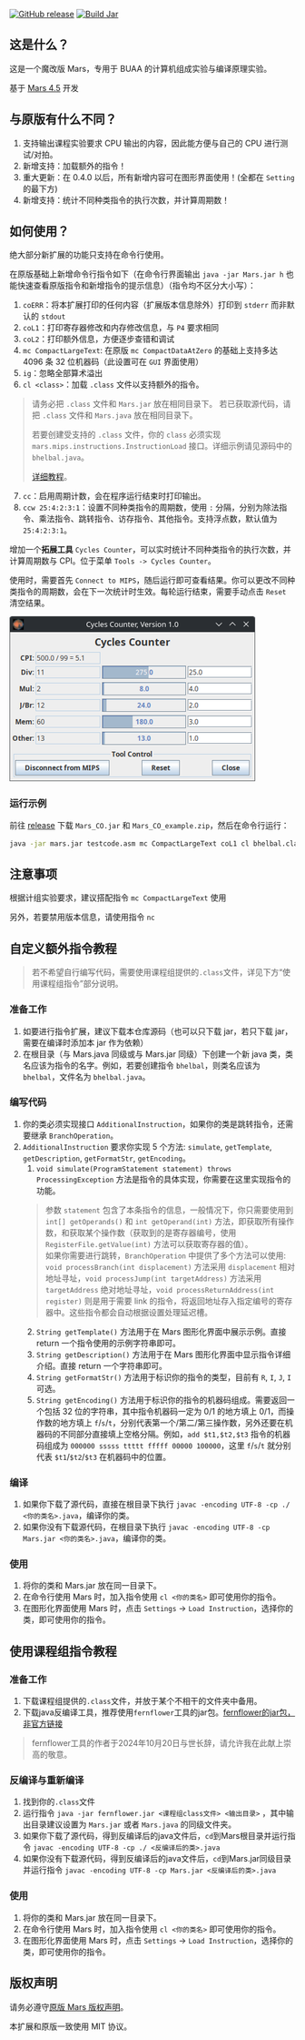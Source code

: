 [![GitHub release](https://img.shields.io/github/release/Toby-Shi-cloud/Mars-with-BUAA-CO-extension.svg)](https://GitHub.com/Toby-Shi-cloud/Mars-with-BUAA-CO-extension/releases/)
[![Build Jar](https://github.com/Toby-Shi-cloud/Mars-with-BUAA-CO-extension/actions/workflows/build.yml/badge.svg)](https://github.com/Toby-Shi-cloud/Mars-with-BUAA-CO-extension/actions/workflows/build.yml)

## 这是什么？

这是一个魔改版 Mars，专用于 BUAA 的计算机组成实验与编译原理实验。

基于 [Mars 4.5](http://courses.missouristate.edu/KenVollmar/MARS/) 开发

## 与原版有什么不同？

1. 支持输出课程实验要求 CPU 输出的内容，因此能方便与自己的 CPU 进行测试/对拍。
2. 新增支持：加载额外的指令！
3. 重大更新：在 0.4.0 以后，所有新增内容可在图形界面使用！(全都在 `Setting` 的最下方)
4. 新增支持：统计不同种类指令的执行次数，并计算周期数！

## 如何使用？

绝大部分新扩展的功能只支持在命令行使用。

在原版基础上新增命令行指令如下（在命令行界面输出 `java -jar Mars.jar h` 也能快速查看原版指令和新增指令的提示信息）（指令均不区分大小写）：

1. `coERR`：将本扩展打印的任何内容（扩展版本信息除外）打印到 `stderr` 而非默认的 `stdout`
2. `coL1`：打印寄存器修改和内存修改信息，与 `P4` 要求相同
3. `coL2`：打印额外信息，方便逐步查错和调试
4. `mc CompactLargeText`: 在原版 `mc CompactDataAtZero` 的基础上支持多达 $4096$ 条 $32$ 位机器码（此设置可在 `GUI` 界面使用）
5. `ig`：忽略全部算术溢出
6. `cl <class>`：加载 `.class` 文件以支持额外的指令。
> 请务必把 `.class` 文件和 `Mars.jar` 放在相同目录下。
> 若已获取源代码，请把 `.class` 文件和 `Mars.java` 放在相同目录下。
> 
> 若要创建受支持的 `.class` 文件，你的 `class` 必须实现 `mars.mips.instructions.InstructionLoad` 接口。详细示例请见源码中的 `bhelbal.java`。
>
> [详细教程](#自定义额外指令教程)。

7. `cc`：启用周期计数，会在程序运行结束时打印输出。
8. `ccw 25:4:2:3:1`：设置不同种类指令的周期数，使用 `:` 分隔，分别为除法指令、乘法指令、跳转指令、访存指令、其他指令。支持浮点数，默认值为 `25:4:2:3:1`。

增加一个**拓展工具** `Cycles Counter`，可以实时统计不同种类指令的执行次数，并计算周期数与 CPI。位于菜单 `Tools -> Cycles Counter`。

使用时，需要首先 `Connect to MIPS`，随后运行即可查看结果。你可以更改不同种类指令的周期数，会在下一次统计时生效。每轮运行结束，需要手动点击 `Reset` 清空结果。

![运行示例](images/CyclesCounter.png)


### 运行示例

前往 [release](https://GitHub.com/Toby-Shi-cloud/Mars-with-BUAA-CO-extension/releases/) 下载 `Mars_CO.jar` 和 `Mars_CO_example.zip`，然后在命令行运行：

```sh
java -jar mars.jar testcode.asm mc CompactLargeText coL1 cl bhelbal.class ig
```

## 注意事项

根据计组实验要求，建议搭配指令 `mc CompactLargeText` 使用

另外，若要禁用版本信息，请使用指令 `nc`

## 自定义额外指令教程
> 若不希望自行编写代码，需要使用课程组提供的`.class`文件，详见下方“使用课程组指令”部分说明。
### 准备工作

1. 如要进行指令扩展，建议下载本仓库源码（也可以只下载 jar，若只下载 jar，需要在编译时添加本 jar 作为依赖）
2. 在根目录（与 Mars.java 同级或与 Mars.jar 同级）下创建一个新 java 类，类名应该为指令的名字。例如，若要创建指令 `bhelbal`，则类名应该为 `bhelbal`，文件名为 `bhelbal.java`。

### 编写代码

1. 你的类必须实现接口 `AdditionalInstruction`，如果你的类是跳转指令，还需要继承 `BranchOperation`。
2. `AdditionalInstruction` 要求你实现 5 个方法: `simulate`, `getTemplate`, `getDescription`, `getFormatStr`, `getEncoding`。
   1. `void simulate(ProgramStatement statement) throws ProcessingException` 方法是指令的具体实现，你需要在这里实现指令的功能。
    > 参数 `statement` 包含了本条指令的信息，一般情况下，你只需要使用到 `int[] getOperands()` 和 `int getOperand(int)` 方法，即获取所有操作数，和获取某个操作数（获取到的是寄存器编号，使用 `RegisterFile.getValue(int)` 方法可以获取寄存器的值）。  
    > 如果你需要进行跳转，`BranchOperation` 中提供了多个方法可以使用: `void processBranch(int displacement)` 方法采用 `displacement` 相对地址寻址，`void processJump(int targetAddress)` 方法采用 `targetAddress` 绝对地址寻址，`void processReturnAddress(int register)` 则是用于需要 link 的指令，将返回地址存入指定编号的寄存器中。这些指令都会自动根据设置处理延迟槽。
   2. `String getTemplate()` 方法用于在 Mars 图形化界面中展示示例。直接 return 一个指令使用的示例字符串即可。
   3. `String getDescription()` 方法用于在 Mars 图形化界面中显示指令详细介绍。直接 return 一个字符串即可。
   4. `String getFormatStr()` 方法用于标识你的指令的类型，目前有 `R`, `I`, `J`, `I` 可选。
   5. `String getEncoding()` 方法用于标识你的指令的机器码组成。需要返回一个包括 32 位的字符串，其中指令机器码一定为 0/1 的地方填上 0/1，而操作数的地方填上 `f`/`s`/`t`，分别代表第一个/第二/第三操作数，另外还要在机器码的不同部分直接填上空格分隔。例如，`add $t1,$t2,$t3` 指令的机器码组成为 `000000 sssss ttttt fffff 00000 100000`，这里 `f`/`s`/`t` 就分别代表 `$t1`/`$t2`/`$t3` 在机器码中的位置。

### 编译

1. 如果你下载了源代码，直接在根目录下执行 `javac -encoding UTF-8 -cp ./ <你的类名>.java`，编译你的类。
2. 如果你没有下载源代码，在根目录下执行 `javac -encoding UTF-8 -cp Mars.jar <你的类名>.java`，编译你的类。

### 使用

1. 将你的类和 Mars.jar 放在同一目录下。
2. 在命令行使用 Mars 时，加入指令使用 `cl <你的类名>` 即可使用你的指令。
3. 在图形化界面使用 Mars 时，点击 `Settings` -> `Load Instruction`，选择你的类，即可使用你的指令。

## 使用课程组指令教程

### 准备工作
1. 下载课程组提供的`.class`文件，并放于某个不相干的文件夹中备用。
2. 下载java反编译工具，推荐使用`fernflower`工具的jar包。[fernflower的jar包，非官方链接](http://the.bytecode.club/fernflower.jar)

> fernflower工具的作者于2024年10月20日与世长辞，请允许我在此献上崇高的敬意。

### 反编译与重新编译

1. 找到你的`.class`文件
2. 运行指令 `java -jar fernflower.jar <课程组class文件> <输出目录>` ，其中输出目录建议设置为 `Mars.jar` 或者 `Mars.java` 的同级文件夹。
3. 如果你下载了源代码，得到反编译后的java文件后，`cd`到Mars根目录并运行指令 `javac -encoding UTF-8 -cp ./ <反编译后的类>.java`
4. 如果你没有下载源代码，得到反编译后的java文件后，`cd`到Mars.jar同级目录并运行指令 `javac -encoding UTF-8 -cp Mars.jar <反编译后的类>.java`

### 使用

1. 将你的类和 Mars.jar 放在同一目录下。
2. 在命令行使用 Mars 时，加入指令使用 `cl <你的类名>` 即可使用你的指令。
3. 在图形化界面使用 Mars 时，点击 `Settings` -> `Load Instruction`，选择你的类，即可使用你的指令。

## 版权声明

请务必遵守[原版 Mars 版权声明](MARSlicense.txt)。

本扩展和原版一致使用 MIT 协议。
